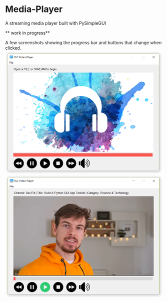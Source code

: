 # Media-Player
 A streaming media player built with PySimpleGUI

** work in progress**

A few screenshots showing the progress bar and buttons that change when clicked.
![](images/examples/example6.PNG)  
![](images/examples/example7.PNG) 
